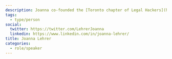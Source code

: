 ```yaml
---
description: Joanna co-founded the [Toronto chapter of Legal Hackers](https://www.legalhackto.ca/) and is on its executive committee.
tags:
  - type/person
social:
  twitter: https://twitter.com/LehrerJoanna
  linkedin: https://www.linkedin.com/in/joanna-lehrer/
title: Joanna Lehrer
categories:
  - role/speaker
---
```


